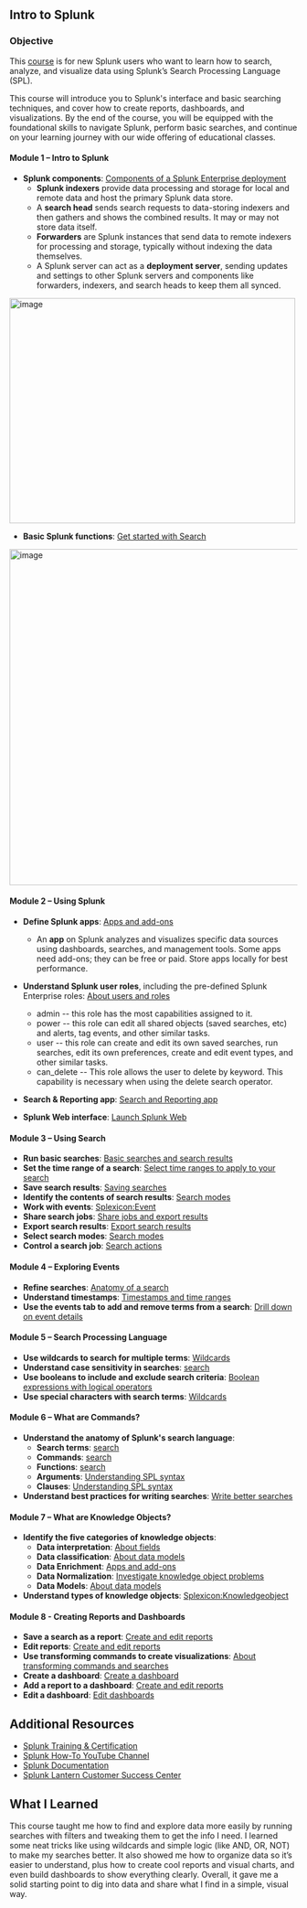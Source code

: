 ## Intro to Splunk

### Objective

This [course](https://www.splunk.com/en_us/pdfs/training/intro-to-splunk-course-description.pdf) is for new Splunk users who want to learn how to search, analyze, and visualize data using Splunk’s
Search Processing Language (SPL).

This course will introduce you to Splunk's interface and basic searching techniques, and cover how to create reports,
dashboards, and visualizations. By the end of the course, you will be equipped with the foundational skills to navigate
Splunk, perform basic searches, and continue on your learning journey with our wide offering of educational classes.

#### Module 1 – Intro to Splunk
- **Splunk components**: [Components of a Splunk Enterprise deployment](https://docs.splunk.com/Documentation/Splunk/9.4.1/Capacity/ComponentsofaSplunkEnterprisedeployment)
  - **Splunk indexers** provide data processing and storage for local and remote data and host the primary Splunk data store.
  - A **search head** sends search requests to data-storing indexers and then gathers and shows the combined results. It may or may not store data itself.
  - **Forwarders** are Splunk instances that send data to remote indexers for processing and storage, typically without indexing the data themselves.
  - A Splunk server can act as a **deployment server**, sending updates and settings to other Splunk servers and components like forwarders, indexers, and search heads to keep them all synced.

<img width="500" height="394" alt="image" src="https://github.com/user-attachments/assets/10c615bd-17d9-4555-b9d5-6c941d524747" />

- **Basic Splunk functions**: [Get started with Search](https://docs.splunk.com/Documentation/Splunk/latest/Search/GetstartedwithSearch)

<img width="600" height="588" alt="image" src="https://github.com/user-attachments/assets/6a32d870-f2ee-445f-9da0-11c9bbb014dd" />

#### Module 2 – Using Splunk
- **Define Splunk apps**: [Apps and add-ons](https://docs.splunk.com/Documentation/Splunk/9.3.2/Admin/Whatsanapp)
	- An **app** on Splunk analyzes and visualizes specific data sources using dashboards, searches, and management tools. Some apps need add-ons; they can be free or paid. Store apps locally for best performance.
- **Understand Splunk user roles**, including the pre-defined Splunk Enterprise roles: [About users and roles](https://docs.splunk.com/Documentation/Splunk/9.3.2/Admin/Aboutusersandroles)
	- admin -- this role has the most capabilities assigned to it.
    - power -- this role can edit all shared objects (saved searches, etc) and alerts, tag events, and other similar tasks.
    - user -- this role can create and edit its own saved searches, run searches, edit its own preferences, create and edit event types, and other similar tasks.
    - can_delete -- This role allows the user to delete by keyword. This capability is necessary when using the delete search operator.

- **Search & Reporting app**: [Search and Reporting app](https://docs.splunk.com/Documentation/Splunk/9.3.3/Admin/Thedefaultapps)
- **Splunk Web interface**: [Launch Splunk Web](https://docs.splunk.com/Documentation/SplunkCloud/latest/SearchTutorial/StartSplunk)

#### Module 3 – Using Search
- **Run basic searches**: [Basic searches and search results](https://docs.splunk.com/Documentation/SplunkCloud/9.3.2408/SearchTutorial/Startsearching)
- **Set the time range of a search**: [Select time ranges to apply to your search](https://docs.splunk.com/Documentation/Splunk/9.4.0/Search/Selecttimerangestoapply)
- **Save search results**: [Saving searches](https://docs.splunk.com/Documentation/Splunk/latest/Search/Savingsearches)
- **Identify the contents of search results**: [Search modes](https://docs.splunk.com/Documentation/Splunk/9.0.0/Search/Changethesearchmode)
- **Work with events**: [Splexicon:Event](https://docs.splunk.com/Splexicon:Event)
- **Share search jobs**: [Share jobs and export results](https://docs.splunk.com/Documentation/Splunk/9.4.0/Search/SavingandsharingjobsinSplunkWeb)
- **Export search results**: [Export search results](https://docs.splunk.com/Documentation/Splunk/9.4.2/Search/Exportsearchresults)
- **Select search modes**: [Search modes](https://docs.splunk.com/Documentation/Splunk/9.0.0/Search/Changethesearchmode)
- **Control a search job**: [Search actions](https://docs.splunk.com/Documentation/Splunk/9.0.5/Search/Performsearchactions)

#### Module 4 – Exploring Events
- **Refine searches**: [Anatomy of a search](https://docs.splunk.com/Documentation/Splunk/9.4.2/Search/Aboutsearchlanguagesyntax)
- **Understand timestamps**: [Timestamps and time ranges](https://docs.splunk.com/Documentation/SCS/latest/Search/Timestampsandtimeranges)
- **Use the events tab to add and remove terms from a search**: [Drill down on event details](https://docs.splunk.com/Documentation/Splunk/9.4.0/Search/Drilldownoneventdetails)

#### Module 5 – Search Processing Language
- **Use wildcards to search for multiple terms**: [Wildcards](https://docs.splunk.com/Documentation/Splunk/9.4.2/Search/Wildcards)
- **Understand case sensitivity in searches**: [search](https://docs.splunk.com/Documentation/Splunk/9.4.0/SearchReference/Search)
- **Use booleans to include and exclude search criteria**: [Boolean expressions with logical operators](https://docs.splunk.com/Documentation/Splunk/9.1.0/Search/Booleanexpressions)
- **Use special characters with search terms**: [Wildcards](https://docs.splunk.com/Documentation/Splunk/9.4.2/Search/Wildcards)

#### Module 6 – What are Commands?
- **Understand the anatomy of Splunk's search language**:
  - **Search terms**: [search](https://docs.splunk.com/Documentation/Splunk/9.4.0/SearchReference/Search)
  - **Commands**: [search](https://docs.splunk.com/Documentation/Splunk/9.4.2/SearchReference/Search)
  - **Functions**: [search](https://docs.splunk.com/Documentation/Splunk/9.4.2/SearchReference/Search)
  - **Arguments**: [Understanding SPL syntax](https://docs.splunk.com/Documentation/Splunk/9.3.2/SearchReference/UnderstandingSPLsyntax)
  - **Clauses**: [Understanding SPL syntax](https://docs.splunk.com/Documentation/Splunk/9.4.0/SearchReference/UnderstandingSPLsyntax)
- **Understand best practices for writing searches**: [Write better searches](https://docs.splunk.com/Documentation/Splunk/latest/Search/Writebettersearches)

#### Module 7 – What are Knowledge Objects?
- **Identify the five categories of knowledge objects**:
  - **Data interpretation**: [About fields](https://docs.splunk.com/Documentation/Splunk/9.4.2/Knowledge/Aboutfields)
  - **Data classification**: [About data models](https://docs.splunk.com/Documentation/Splunk/9.4.2/Knowledge/Aboutdatamodels)
  - **Data Enrichment**: [Apps and add-ons](https://docs.splunk.com/Documentation/Splunk/9.3.2/Admin/Whatsanapp)
  - **Data Normalization**: [Investigate knowledge object problems](https://docs.splunk.com/Documentation/Splunk/9.3.1/InheritedDeployment/Searchesandknowledgeobjects)
  - **Data Models**: [About data models](https://docs.splunk.com/Documentation/Splunk/9.4.2/Knowledge/Aboutdatamodels)
- **Understand types of knowledge objects**: [Splexicon:Knowledgeobject](https://docs.splunk.com/Splexicon:Knowledgeobject)

#### Module 8 - Creating Reports and Dashboards
- **Save a search as a report**: [Create and edit reports](https://docs.splunk.com/Documentation/Splunk/latest/Report/Createandeditreports)
- **Edit reports**: [Create and edit reports](https://docs.splunk.com/Documentation/Splunk/9.4.0/Report/Createandeditreports)
- **Use transforming commands to create visualizations**: [About transforming commands and searches](https://docs.splunk.com/Documentation/Splunk/9.4.0/Search/Aboutreportingcommands)
- **Create a dashboard**: [Create a dashboard](https://docs.splunk.com/Documentation/SplunkCloud/latest/Viz/CreateDashboards)
- **Add a report to a dashboard**: [Create and edit reports](https://docs.splunk.com/Documentation/Splunk/latest/Report/Createandeditreports)
- **Edit a dashboard**: [Edit dashboards](https://docs.splunk.com/Documentation/SplunkCloud/latest/Viz/DashboardEditor)

## Additional Resources

- [Splunk Training & Certification](https://www.splunk.com/en_us/training.html)
- [Splunk How-To YouTube Channel](https://www.youtube.com/channel/UCjwOFZzLPnji1EstaVyyvAw)
- [Splunk Documentation](https://docs.splunk.com/Documentation)
- [Splunk Lantern Customer Success Center](https://lantern.splunk.com/)

## What I Learned

This course taught me how to find and explore data more easily by running searches with filters and tweaking them to get the info I need. I learned some neat tricks like using wildcards and simple logic (like AND, OR, NOT) to make my searches better. It also showed me how to organize data so it’s easier to understand, plus how to create cool reports and visual charts, and even build dashboards to show everything clearly. Overall, it gave me a solid starting point to dig into data and share what I find in a simple, visual way.
